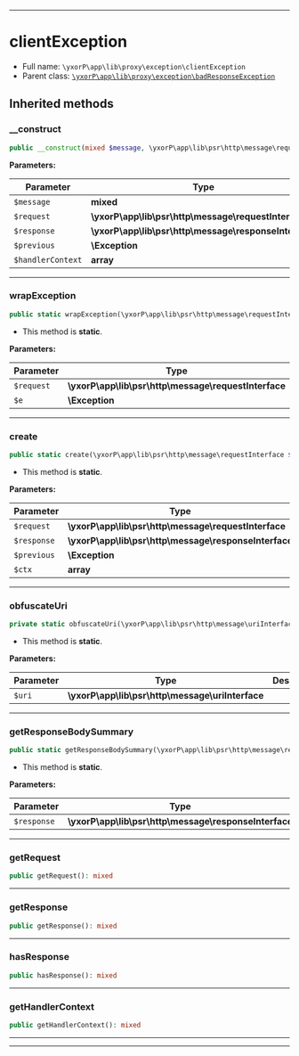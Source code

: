 ***

# clientException





* Full name: `\yxorP\app\lib\proxy\exception\clientException`
* Parent class: [`\yxorP\app\lib\proxy\exception\badResponseException`](./badResponseException.md)






## Inherited methods


### __construct



```php
public __construct(mixed $message, \yxorP\app\lib\psr\http\message\requestInterface $request, \yxorP\app\lib\psr\http\message\responseInterface $response = null, \Exception $previous = null, array $handlerContext = []): mixed
```








**Parameters:**

| Parameter | Type | Description |
|-----------|------|-------------|
| `$message` | **mixed** |  |
| `$request` | **\yxorP\app\lib\psr\http\message\requestInterface** |  |
| `$response` | **\yxorP\app\lib\psr\http\message\responseInterface** |  |
| `$previous` | **\Exception** |  |
| `$handlerContext` | **array** |  |




***

### wrapException



```php
public static wrapException(\yxorP\app\lib\psr\http\message\requestInterface $request, \Exception $e): mixed
```



* This method is **static**.




**Parameters:**

| Parameter | Type | Description |
|-----------|------|-------------|
| `$request` | **\yxorP\app\lib\psr\http\message\requestInterface** |  |
| `$e` | **\Exception** |  |




***

### create



```php
public static create(\yxorP\app\lib\psr\http\message\requestInterface $request, \yxorP\app\lib\psr\http\message\responseInterface $response = null, \Exception $previous = null, array $ctx = []): mixed
```



* This method is **static**.




**Parameters:**

| Parameter | Type | Description |
|-----------|------|-------------|
| `$request` | **\yxorP\app\lib\psr\http\message\requestInterface** |  |
| `$response` | **\yxorP\app\lib\psr\http\message\responseInterface** |  |
| `$previous` | **\Exception** |  |
| `$ctx` | **array** |  |




***

### obfuscateUri



```php
private static obfuscateUri(\yxorP\app\lib\psr\http\message\uriInterface $uri): mixed
```



* This method is **static**.




**Parameters:**

| Parameter | Type | Description |
|-----------|------|-------------|
| `$uri` | **\yxorP\app\lib\psr\http\message\uriInterface** |  |




***

### getResponseBodySummary



```php
public static getResponseBodySummary(\yxorP\app\lib\psr\http\message\responseInterface $response): mixed
```



* This method is **static**.




**Parameters:**

| Parameter | Type | Description |
|-----------|------|-------------|
| `$response` | **\yxorP\app\lib\psr\http\message\responseInterface** |  |




***

### getRequest



```php
public getRequest(): mixed
```











***

### getResponse



```php
public getResponse(): mixed
```











***

### hasResponse



```php
public hasResponse(): mixed
```











***

### getHandlerContext



```php
public getHandlerContext(): mixed
```











***


***

